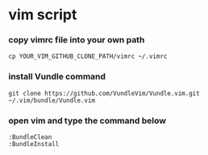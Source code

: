 # vim script

### copy vimrc file into your own path
    cp YOUR_VIM_GITHUB_CLONE_PATH/vimrc ~/.vimrc

### install Vundle command
    git clone https://github.com/VundleVim/Vundle.vim.git ~/.vim/bundle/Vundle.vim


### open vim and type the command below
    :BundleClean
    :BundleInstall
